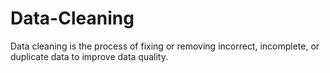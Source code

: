 # Data-Cleaning
Data cleaning is the process of fixing or removing incorrect, incomplete, or duplicate data to improve data quality.
